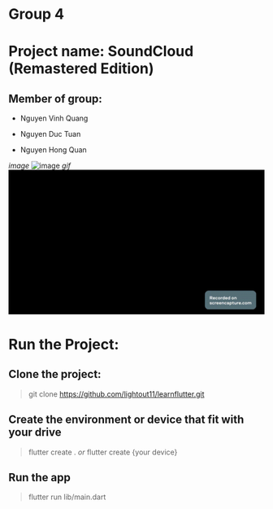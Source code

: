 # Group 4

# Project name: SoundCloud (Remastered Edition)

## Member of group:
* Nguyen Vinh Quang

* Nguyen Duc Tuan

* Nguyen Hong Quan

*image*
![image](https://user-images.githubusercontent.com/62581840/190585967-b3d588fb-f833-4b38-a78f-91b7c8ccfb34.png)
*gif*
![gif](img/www_screencapture_com_2022-9-23_12_33.gif)

# Run the Project:

## Clone the project:
> git clone https://github.com/lightout11/learnflutter.git

## Create the environment or device that fit with your drive
> flutter create .
*or*
> flutter create {your device}

## Run the app
>flutter run lib/main.dart
